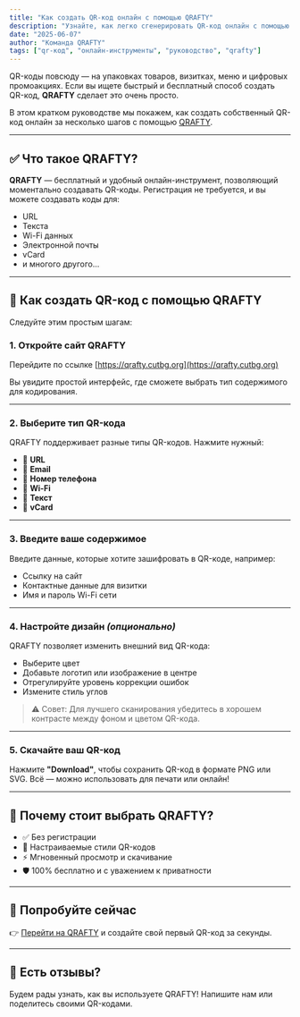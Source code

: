 ```yaml
---
title: "Как создать QR-код онлайн с помощью QRAFTY"
description: "Узнайте, как легко сгенерировать QR-код онлайн с помощью QRAFTY. Без регистрации — быстро, бесплатно и с возможностью настройки."
date: "2025-06-07"
author: "Команда QRAFTY"
tags: ["qr-код", "онлайн-инструменты", "руководство", "qrafty"]
---
```


QR-коды повсюду — на упаковках товаров, визитках, меню и цифровых промоакциях. Если вы ищете быстрый и бесплатный способ создать QR-код, **QRAFTY** сделает это очень просто.

В этом кратком руководстве мы покажем, как создать собственный QR-код онлайн за несколько шагов с помощью [QRAFTY](https://qrafty.cutbg.org).

---

## ✅ Что такое QRAFTY?

**QRAFTY** — бесплатный и удобный онлайн-инструмент, позволяющий моментально создавать QR-коды. Регистрация не требуется, и вы можете создавать коды для:

- URL
- Текста
- Wi-Fi данных
- Электронной почты
- vCard
- и многого другого...

---

## 🚀 Как создать QR-код с помощью QRAFTY

Следуйте этим простым шагам:

### 1. Откройте сайт QRAFTY

Перейдите по ссылке [https://qrafty.cutbg.org](https://qrafty.cutbg.org)

Вы увидите простой интерфейс, где сможете выбрать тип содержимого для кодирования.

---

### 2. Выберите тип QR-кода

QRAFTY поддерживает разные типы QR-кодов. Нажмите нужный:
- 🔗 **URL**
- 📧 **Email**
- 📱 **Номер телефона**
- 📶 **Wi-Fi**
- 💬 **Текст**
- 👤 **vCard**

---

### 3. Введите ваше содержимое

Введите данные, которые хотите зашифровать в QR-коде, например:
- Ссылку на сайт
- Контактные данные для визитки
- Имя и пароль Wi-Fi сети

---

### 4. Настройте дизайн *(опционально)*

QRAFTY позволяет изменить внешний вид QR-кода:
- Выберите цвет
- Добавьте логотип или изображение в центре
- Отрегулируйте уровень коррекции ошибок
- Измените стиль углов

> ⚠️ Совет: Для лучшего сканирования убедитесь в хорошем контрасте между фоном и цветом QR-кода.

---

### 5. Скачайте ваш QR-код

Нажмите **"Download"**, чтобы сохранить QR-код в формате PNG или SVG. Всё — можно использовать для печати или онлайн!

---

## 🎯 Почему стоит выбрать QRAFTY?

- ✅ Без регистрации
- 🎨 Настраиваемые стили QR-кодов
- ⚡ Мгновенный просмотр и скачивание
- 🛡️ 100% бесплатно и с уважением к приватности

---

## 🔗 Попробуйте сейчас

👉 [Перейти на QRAFTY](https://qrafty.cutbg.org) и создайте свой первый QR-код за секунды.

---

## 💬 Есть отзывы?

Будем рады узнать, как вы используете QRAFTY! Напишите нам или поделитесь своими QR-кодами.
